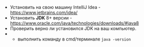 * Установить на свою машину IntelliJ Idea - https://www.jetbrains.com/idea/
* Установить **JDK** 8+ версии - https://www.oracle.com/java/technologies/downloads/#java8
* Проверить верно ли установился JDK на ваш компьютер.
* * выполнить команду в cmd/терминале `java -version`
